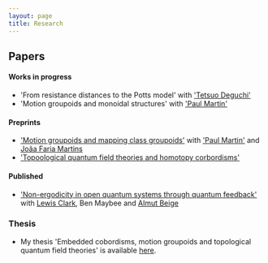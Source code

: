 ```yaml
---
layout: page
title: Research
---
```



## Papers 

#### Works in progress
- 'From resistance distances to the Potts model' with ['Tetsuo Deguchi'](http://www.phys.ocha.ac.jp/deguchilab/deguchiE.html)
- 'Motion groupoids and monoidal structures' with ['Paul Martin'](https://www1.maths.leeds.ac.uk/~ppmartin/)

#### Preprints 
- ['Motion groupoids and mapping class groupoids'](https://arxiv.org/abs/2103.10377) with ['Paul Martin'](https://www1.maths.leeds.ac.uk/~ppmartin/)
and [Jo&atilde;a Faria Martins](http://www1.maths.leeds.ac.uk/~pmtjfa/)
- ['Topoological quantum field theories and homotopy corbordisms'](https://arxiv.org/abs/2208.14504)

#### Published
- ['Non-ergodicity in open quantum systems through quantum feedback'](https://epljournal.edpsciences.org/articles/epl/abs/2020/11/epl20169/epl20169.html) with [Lewis Clark]([https://www.staff.ncl.ac.uk/lewisclark/](https://scholar.google.co.uk/citations?user=UOzma1QAAAAJ&hl=en)), Ben Maybee and [Almut Beige](https://theory.leeds.ac.uk/dr-almut-beige/)

### Thesis 
- My thesis 'Embedded cobordisms, motion groupoids and topological quantum field theories' is available [here](https://etheses.whiterose.ac.uk/30137/).
